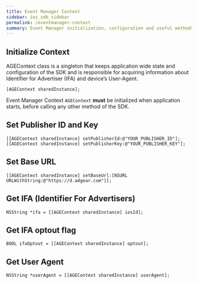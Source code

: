 ```yaml
---
title: Event Manager Context
sidebar: ios_sdk_sidebar
permalink: /eventmanager-context
summary: Event Manager initialization, configuration and useful methods.
---
```


## Initialize Context

AGEContext class is a singleton that keeps application wide state and configuration of the SDK and is responsible for acquiring information about Identifier for Advertiser (IFA) and device’s User-Agent.

```
[AGEContext sharedInstance];
```

Event Manager Context `AGEContext` **must** be initialized when application starts, before calling any other method of the SDK.


## Set Publisher ID and Key

```
[[AGEContext sharedInstance] setPublisherId:@"YOUR_PUBLISHER_ID"];
[[AGEContext sharedInstance] setPublisherKey:@"YOUR_PUBLISHER_KEY"];
```

## Set Base URL

```
[[AGEContext sharedInstance] setBaseUrl:[NSURL URLWithString:@"https://d.adgear.com"]];
```

## Get IFA (Identifier For Advertisers)

```
NSString *ifa = [[AGEContext sharedInstance] iosId];
```

## Get IFA optout flag

```
BOOL ifaOptout = [[AGEContext sharedInstance] optout];
```

## Get User Agent

```
NSString *userAgent = [[AGEContext sharedInstance] userAgent];
```

